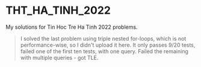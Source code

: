 # THT_HA_TINH_2022
My solutions for Tin Hoc Tre Ha Tinh 2022 problems.

> I solved the last problem using triple nested for-loops, which is not performance-wise, so I didn't upload it here. It only passes 9/20 tests, failed one of the first ten tests, with one query. Failed the remaining with multiple queries - got TLE.
